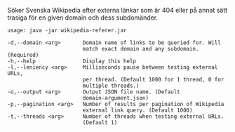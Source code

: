 Söker Svenska Wikipedia efter externa länkar som är 404 eller på annat sätt trasiga för en given domain och dess subdomänder.

```
usage: java -jar wikipedia-referer.jar
 
-d,--domain <arg>       Domain name of links to be queried for. Will
                        match exact domain and any subdomain. (Required)
-h,--help               Display this help
-l,--leniency <arg>     Milliseconds pause between testing external URLs,
                        per thread. (Default 1000 for 1 thread, 0 for
                        multiple threads.)
-o,--output <arg>       Output JSON file name. (Default
                        domain-argument.json)
-p,--pagination <arg>   Number of results per pagination of Wikipedia
                        external link query. (Default 1000)
-t,--threads <arg>      Number of threads when testing external URLs.
                        (Default 1)
```
